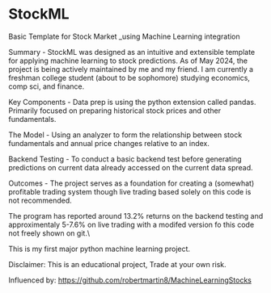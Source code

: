 # StockML
Basic Template for Stock Market _using Machine Learning integration

Summary - StockML was designed as an intuitive and extensible template for applying machine learning to stock predictions. As of May 2024, the project is being actively maintained by me and my friend. I am currently a freshman college student (about to be sophomore) studying economics, comp sci, and finance. 

Key Components - Data prep is using the python extension called pandas. Primarily focused on preparing historical stock prices and other fundamentals.

The Model -  Using an analyzer to form the relationship between stock fundamentals and annual price changes relative to an index.

Backend Testing - To conduct a basic backend test before generating predictions on current data already accessed on the current data spread. 

Outcomes - The project serves as a foundation for creating a (somewhat) profitable trading system though live trading based solely on this code is not recommended. 

The program has reported around 13.2% returns on the backend testing and approximentaly 5-7.6% on live trading with a modifed version fo this code not freely shown on git.\

This is my first major python machine learning project. 

Disclaimer:
This is an educational project, Trade at your own risk.


Influenced by: 
https://github.com/robertmartin8/MachineLearningStocks


